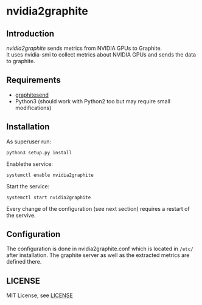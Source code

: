 # nvidia2graphite

## Introduction

*nvidia2graphite* sends metrics from NVIDIA GPUs to Graphite.  
It uses nvidia-smi to collect metrics about NVIDIA GPUs and sends the data to
graphite. 

## Requirements

* [graphitesend](https://github.com/daniellawrence/graphitesend)
* Python3 (should work with Python2 too but may require small modifications)

## Installation

As superuser run:

```
python3 setup.py install
```

Enablethe service:

```
systemctl enable nvidia2graphite
```

Start the service:

```
systemctl start nvidia2graphite
```

Every change of the configuration (see next section) requires a restart of the servive.

## Configuration

The configuration is done in nvidia2graphite.conf which is located
in `/etc/` after installation. The graphite server as well as the extracted metrics are defined there.

## LICENSE

MIT License, see [LICENSE](LICENSE)
